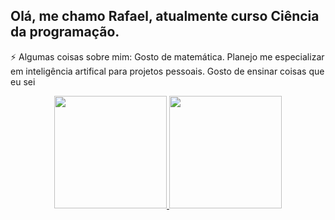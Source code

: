 ## Olá, me chamo Rafael, atualmente curso Ciência da programação.

⚡ Algumas coisas sobre mim: 
      Gosto de matemática.
      Planejo me especializar em inteligência artifical para projetos pessoais.
      Gosto de ensinar coisas que eu sei
      
  

<div align="center">
  <a href="https://github.com/RafaelSSchneider">
  <img height="180em" src="https://github-readme-stats.vercel.app/api?username=RafaelSSchneider&show_icons=true&theme=dracula&include_all_commits=true&count_private=true"/>
  <img height="180em" src="https://github-readme-stats.vercel.app/api/top-langs/?username=RafaelSSchneider&layout=compact&langs_count=7&theme=dracula"/>
</div>

<!--
**RafaelSSchneider/RafaelSSchneider** is a ✨ _special_ ✨ repository because its `README.md` (this file) appears on your GitHub profile.

Here are some ideas to get you started:

- 🔭 I’m currently working on ...
- 🌱 I’m currently learning ...
- 👯 I’m looking to collaborate on ...
- 🤔 I’m looking for help with ...
- 💬 Ask me about ...
- 📫 How to reach me: ...
- 😄 Pronouns: ...
- ⚡ Fun fact: ...
-->
